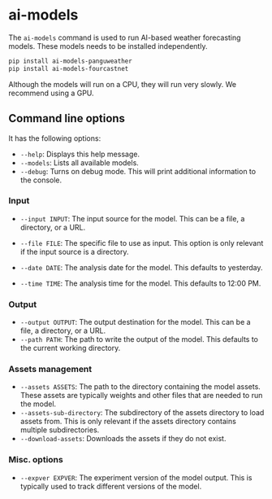 # ai-models

The `ai-models` command is used to run AI-based weather forecasting models. These models needs to be installed independently.

```bash
pip install ai-models-panguweather
pip install ai-models-fourcastnet
```

Although the models will run on a CPU, they will run very slowly. We recommend using a GPU.

## Command line options

It has the following options:

- `--help`: Displays this help message.
- `--models`: Lists all available models.
- `--debug`: Turns on debug mode. This will print additional information to the console.

### Input

- `--input INPUT`: The input source for the model. This can be a file, a directory, or a URL.
- `--file FILE`: The specific file to use as input. This option is only relevant if the input source is a directory.

- `--date DATE`: The analysis date for the model. This defaults to yesterday.
- `--time TIME`: The analysis time for the model. This defaults to 12:00 PM.

### Output

- `--output OUTPUT`: The output destination for the model. This can be a file, a directory, or a URL.
- `--path PATH`: The path to write the output of the model. This defaults to the current working directory.


### Assets management
- `--assets ASSETS`: The path to the directory containing the model assets. These assets are typically weights and other files that are needed to run the model.
- `--assets-sub-directory`: The subdirectory of the assets directory to load assets from. This is only relevant if the assets directory contains multiple subdirectories.
- `--download-assets`: Downloads the assets if they do not exist.

### Misc. options
- `--expver EXPVER`: The experiment version of the model output. This is typically used to track different versions of the model.
